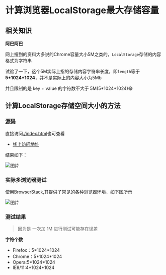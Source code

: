 # 计算浏览器LocalStorage最大存储容量

## 相关知识
**阿巴阿巴**

网上搜到的资料大多说的Chrome容量大小5M之类的，`LocalStorage`存储的内容格式为字符串

试验了一下，这个5M实际上指的存储内容字符串长度，即`length`等于 **5\*1024*1024**，并不是实际上的内容大小为5Mb

并且限制的是 key + value 的字符数不大于 5M(5\*1024*1024)😁

## 计算LocalStorage存储空间大小的方法

### [源码](./index.js)
直接访问[./index.html](./index.html)也可查看

* [线上访问地址](https://node-server-test-7fq6ugeaba9dce8-1256505457.tcloudbaseapp.com/storage/)

结果如下：

![图片](https://img.cdn.sugarat.top/mdImg/MTYyMzcyNjgyNjM1MA==623726826350)

### 实际多浏览器测试
使用[BrowserStack](https://live.browserstack.com/dashboard#os=Windows&os_version=7&browser=Chrome&browser_version=65.0&zoom_to_fit=true&full_screen=true&resolution=responsive-mode&url=https%3A%2F%2Fecom.meituan.com%2Fmeishi&speed=1),其提供了常见的各种浏览器环境，如下图所示

![图片](https://img.cdn.sugarat.top/mdImg/MTYyMzY4NDI3ODM1Mg==623684278352)

### 测试结果
>因为是 一次加 1M 进行测试可能存在误差

**字符个数**
* Firefox：5\*1024*1024
* Chrome：5\*1024*1024
* Opera:5\*1024*1024
* IE8/11:4\*1024*1024